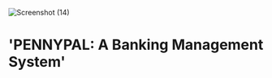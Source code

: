 ![Screenshot (14)](https://github.com/user-attachments/assets/25cbfd2b-1bf0-44ee-9bce-724bf6f7fd79)
#                                      'PENNYPAL: A Banking Management System'


                

